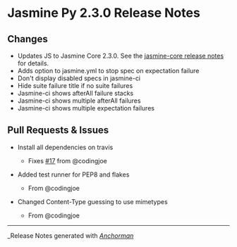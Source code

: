 # Jasmine Py 2.3.0 Release Notes

## Changes

* Updates JS to Jasmine Core 2.3.0. See the
[jasmine-core release notes](https://github.com/jasmine/jasmine/blob/master/release_notes/2.3.0.md)
for details.
* Adds option to jasmine.yml to stop spec on expectation failure
* Don't display disabled specs in jasmine-ci
* Hide suite failure title if no suite failures
* Jasmine-ci shows afterAll failure stacks
* Jasmine-ci shows multiple afterAll failures
* Jasmine-ci shows multiple expectation failures

## Pull Requests & Issues

* Install all dependencies on travis
    - Fixes [#17](https://github.com/jasmine/jasmine-py/issues/17) from @codingjoe

* Added test runner for PEP8 and flakes
    - From @codingjoe

* Changed Content-Type guessing to use mimetypes
    - From @codingjoe


------

_Release Notes generated with _[Anchorman](http://github.com/infews/anchorman)_
